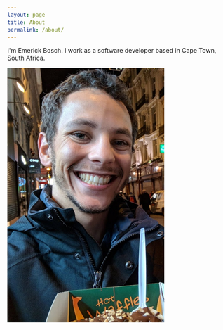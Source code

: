```yaml
---
layout: page
title: About
permalink: /about/
---
```


I'm Emerick Bosch. I work as a software developer based in Cape Town, South Africa.

![profile](/assets/profile.png)